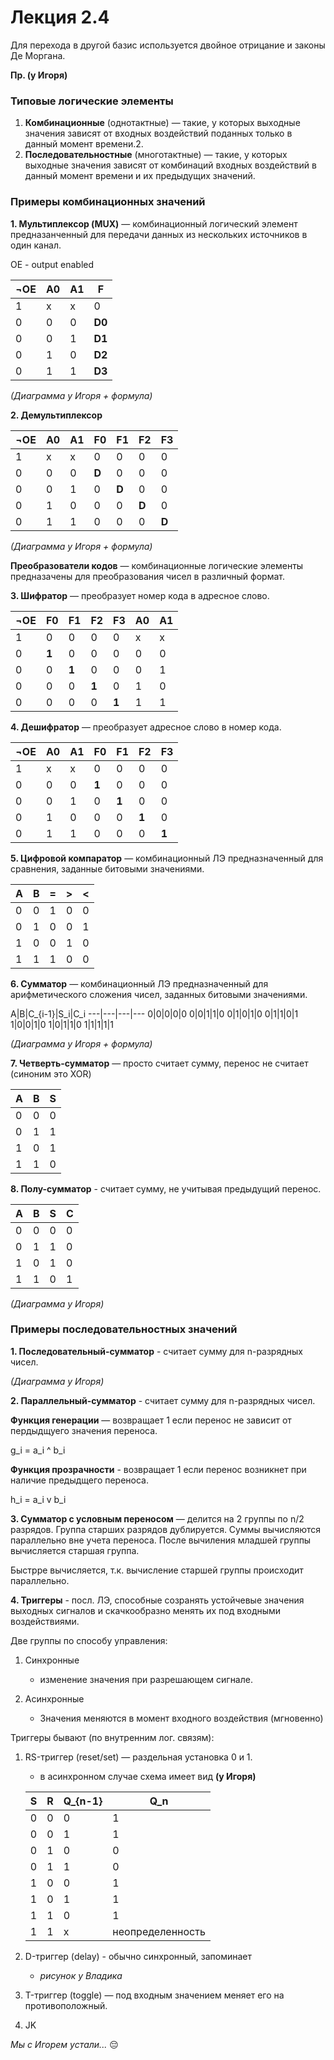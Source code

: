 # Лекция 2.4

Для перехода в другой базис используется двойное отрицание и законы Де Моргана. 

**Пр. (у Игоря)** 

### Типовые логические элементы

1. **Комбинационные** (однотактные) — такие, у которых выходные значения зависят от входных воздействий поданных только в данный момент времени.2. 
2. **Последовательностные** (многотактные) — такие, у которых выходные значения зависят от комбинаций входных воздействий в данный момент времени и их предыдущих значений.  

### Примеры комбинационных значений

**1. Мультиплексор (MUX)** — комбинационный логический элемент предназанченный для передачи данных из нескольких источников в один канал.


OE - output enabled


¬OE | A0 | A1 | F
---| ---|---|---
1 |x|x|0
0|0|0|**D0**
0|0|1|**D1**
0|1|0|**D2**
0|1|1|**D3**

*(Диаграмма у Игоря + формула)*

**2. Демультиплексор**

¬OE | A0 | A1 | F0 | F1 | F2 | F3
---|---|---|---| ---|---|---
1|x|x|0|0|0|0
0|0|0|**D**|0|0|0
0|0|1|0|**D**|0|0
0|1|0|0|0|**D**|0
0|1|1|0|0|0|**D**

*(Диаграмма у Игоря + формула)*

**Преобразователи кодов** — комбинационные логические элементы предназачены для преобразования чисел в различный формат.

**3. Шифратор** — преобразует номер кода в адресное слово.

¬OE |F0 | F1 | F2 | F3 |  A0 | A1
---|---|---|---| ---|---|---
1|0|0|0|0|x|x
0|**1**|0|0|0|0|0
0|0|**1**|0|0|0|1
0|0|0|**1**|0|1|0
0|0|0|0|**1**|1|1


**4. Дешифратор** — преобразует адресное слово в номер кода.

¬OE | A0 | A1 | F0 | F1 | F2 | F3
---|---|---|---| ---|---|---
1|x|x|0|0|0|0
0|0|0|**1**|0|0|0
0|0|1|0|**1**|0|0
0|1|0|0|0|**1**|0
0|1|1|0|0|0|**1**

**5. Цифровой компаратор** — комбинационный ЛЭ предназначенный для сравнения, заданные битовыми значениями.

A | B | = | > | <
---|---|---|---|---
0|0|1|0|0
0|1|0|0|1
1|0|0|1|0
1|1|1|0|0

**6. Сумматор** —  комбинационный ЛЭ предназначенный для арифметического сложения чисел, заданных битовыми значениями.

A|B|C_{i-1}|S_i|C_i
---|---|---|---
0|0|0|0|0
0|0|1|1|0
0|1|0|1|0
0|1|1|0|1
1|0|0|1|0
1|0|1|1|0
1|1|1|1|1

*(Диаграмма у Игоря + формула)*

**7. Четверть-сумматор** — просто считает сумму, перенос не считает (синоним это XOR)

A|B|S
---|---|---
0|0|0
0|1|1
1|0|1
1|1|0


**8. Полу-сумматор** - считает сумму, не учитывая предыдущий перенос.

A|B|S|C
---|---|---|---
0|0|0|0
0|1|1|0
1|0|1|0
1|1|0|1


*(Диаграмма у Игоря)*

### Примеры последовательностных значений

**1. Последовательный-сумматор** - считает сумму для n-разрядных чисел.

*(Диаграмма у Игоря)*


**2. Параллельный-сумматор** - считает сумму для n-разрядных чисел.

**Функция генерации**  — возвращает 1 если перенос не зависит от пердыдщуего значения переноса.

g_i = a_i ^ b_i

**Функция прозрачности** - возвращает 1 если перенос возникнет при наличие предыдщего переноса.

h_i = a_i v b_i

**3. Сумматор с условным переносом** — делится на 2 группы по n/2 разрядов. Группа старших разрядов дублируется. Суммы вычисляются параллельно вне учета переноса. После вычиления младшей группы вычисляется старшая группа. 

Быстрре вычисляется, т.к. вычисление старшей группы происходит параллельно.

**4. Триггеры** - посл. ЛЭ, способные созранять устойчевые значения выходных сигналов и скачкообразно менять их под входными воздействиями.

Две группы по способу управления:

1. Синхронные

	- изменение значения при разрешающем сигнале. 
	
2. Асинхронные
	
	- Значения меняются в момент входного воздействия (мгновенно)

Триггеры бывают (по внутренним лог. связям): 

1. RS-триггер (reset/set) — раздельная установка 0 и 1.
	- в асинхронном случае схема имеет вид **(у Игоря)**
	
	S|R|Q_{n-1}|Q_n
	---|---|---|---
	0|0|0|1
	0|0|1|1
	0|1|0|0
	0|1|1|0
	1|0|0|1
	1|0|1| 1
	1|1|0| 1
	1|1|x| неопределенность
	
2. D-триггер (delay) - обычно синхронный, запоминает 
	- *рисунок у Владика*

3. T-триггер (toggle) — под входным значением меняет его на противоположный.
4. JK

*Мы с Игорем устали...* 😔